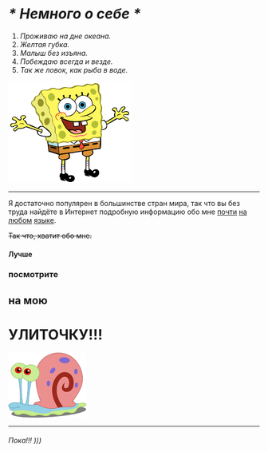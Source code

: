 # ***\* Немного о себе \****

   1. *Проживаю на дне океана.*
   2. *Желтая губка.*
   3. *Малыш без изъяна.*
   4. *Побеждаю всегда и везде.*
   5. *Так же ловок, как рыба в воде.*
   
![me]

---

Я достаточно популярен в большинстве стран мира, так что вы без труда найдёте в Интернет подробную информацию обо мне [почти][ru_wiki] [на][en_wiki] [любом][de_wiki] [языке][fr_wiki].


~~Так что, хватит обо мне.~~ 
#### **Лучше**
### **посмотрите**
## **на мою** 
# **УЛИТОЧКУ!!!**

![pet]

---
 
###### Пока!!! )))






[me]: photo.png "Привеет!!!"

[pet]: pet.png "Это Гарри!!!" 

[ru_wiki]: [](https://ru.m.wikipedia.org/wiki/%D0%93%D1%83%D0%B1%D0%BA%D0%B0_%D0%91%D0%BE%D0%B1_%D0%9A%D0%B2%D0%B0%D0%B4%D1%80%D0%B0%D1%82%D0%BD%D1%8B%D0%B5_%D0%A8%D1%82%D0%B0%D0%BD%D1%8B) "русский"

[en_wiki]: [](https://en.wikipedia.org/wiki/SpongeBob_SquarePants) "английский"

[de_wiki]: [](https://de.wikipedia.org/wiki/Wikipedia:Hauptseite) "немецкий"

[fr_wiki]: [](https://fr.wikipedia.org/wiki/Bob_l%27%C3%A9ponge) "французский"